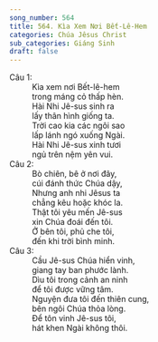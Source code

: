 ```yaml
---
song_number: 564
title: 564. Kìa Xem Nơi Bết-Lê-Hem
categories: Chúa Jêsus Christ
sub_categories: Giáng Sinh
draft: false
---
```

<dl><dt>Câu 1:</dt><dd data-verse="1">Kìa xem nơi Bết-lê-hem <br/>trong máng cỏ thấp hèn. <br/>Hài Nhi Jê-sus sinh ra <br/>lấy thân hình giống ta. <br/>Trời cao kia các ngôi sao <br/>lấp lánh ngó xuống Ngài. <br/>Hài Nhi Jê-sus xinh tươi <br/>ngủ trên nệm yên vui. </dd><dt>Câu 2:</dt><dd data-verse="2">Bò chiên, bê ở nơi đây, <br/>cúi đánh thức Chúa dậy, <br/>Nhưng anh nhi Jêsus ta <br/>chẳng kêu hoặc khóc la. <br/>Thật tôi yêu mến Jê-sus <br/>xin Chúa đoái đến tôi. <br/>Ở bên tôi, phủ che tôi, <br/>đến khi trời bình minh. </dd><dt>Câu 3:</dt><dd data-verse="3">Cầu Jê-sus Chúa hiển vinh, <br/>giang tay ban phước lành. <br/>Dìu tôi trong cảnh an ninh <br/>để tôi được vững tâm. <br/>Nguyện đưa tôi đến thiên cung, <br/>bên ngôi Chúa thỏa lòng. <br/>Để tôn vinh Jê-sus tôi, <br/>hát khen Ngài không thôi. </dd></dl>